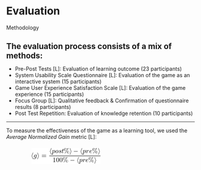 # Evaluation

<p class='slide-subtitle'>Methodology</p>

<div class='section-wrapper'>
  <h2>The evaluation process consists of a mix of methods:</h2>
  <ul class='flex-list'>
        <li>Pre-Post Tests [L]: Evaluation of learning outcome (23 participants)</li>
        <li>System Usability Scale Questionnaire [L]: Evaluation of the game as an interactive system (15 participants)</li>
        <li>Game User Experience Satisfaction Scale [L]: Evaluation of the game experience (15 participants)</li>
        <li>Focus Group [L]: Qualitative feedback & Confirmation of questionnaire results (8 participants)</li>
        <li>Post Test Repetition: Evaluation of knowledge retention (10 participants)</li>
  </ul>
  <hr v-click='+1' class="divider"/>
  <p v-click='+1'>
    To measure the effectiveness of the game as a learning tool, we used the <em>Average Normalized Gain</em> metric [L]:
  </p>
  <div v-click='+1' class='img-wrapper grey-shadow bg-white-smoke rounded-md'>
    <img src='../assets/average_gain.png' class='rounded-md'/>
  </div>
</div>

<style>
  h2 {
    margin-bottom: 0.5em;
  }

  .img-wrapper {
    width: max-content;
    position: absolute;
    left: 30%;
    padding: 0.5em;
  }
</style>
